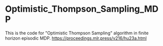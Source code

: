# Optimistic_Thompson_Sampling_MDP
This is the code for "Optimistic Thompson Sampling" algorithm in finite horizon episodic MDP.
https://proceedings.mlr.press/v216/hu23a.html
